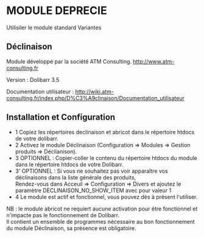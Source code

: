 # MODULE DEPRECIE
Utilisiler le module standard Variantes


## Déclinaison


Module développé par la société ATM Consulting.  http://www.atm-consulting.fr

Version : Dolibarr 3.5

Documentation utilisateur : http://wiki.atm-consulting.fr/index.php/D%C3%A9clinaison/Documentation_utilisateur


## Installation  et Configuration


- 1 Copiez les répertoires declinaison et abricot dans le répertoire htdocs de votre dolibarr.
- 2 Activez le module Déclinaison (Configuration => Modules => Gestion produits => Déclianison).
- 3 OPTIONNEL : Copier-coller le contenu du répertoire htdocs du module dans le répertoire htdocs de votre Dolibarr.
- 3' OPTIONNEL : Si vous ne souhaitez pas voir apparaître vos déclinaisons dans la liste générale des produits,  
	Rendez-vous dans Acceuil => Configuration => Divers et ajoutez le paramètre DECLINAISON_NO_SHOW_ITEM avec pour valeur 1
- 4 Le module est actif et fonctionnel, vous pouvez dès à présent l'utiliser.

NB : le module abricot ne requiert aucune activation pour être fonctionnel et n'impacte pas le fonctionnement de Dolibarr.  
Il contient un ensemble de programmes nécessaire au bon fonctionnement du module Déclinaison, sa présence est obligatoire.
